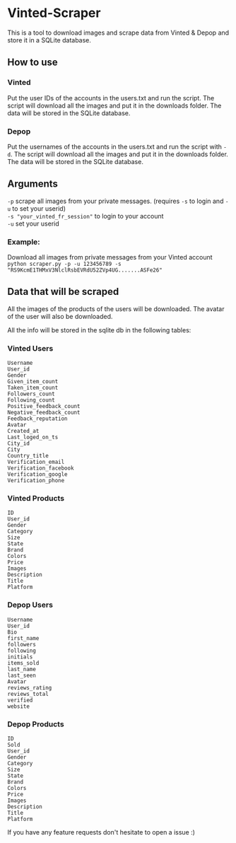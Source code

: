 # Vinted-Scraper
This is a tool to download images and scrape data from Vinted & Depop and store it in a SQLite database.

## How to use
### Vinted
Put the user IDs of the accounts in the users.txt and run the script.
The script will download all the images and put it in the downloads folder.
The data will be stored in the SQLite database.

### Depop
Put the usernames of the accounts in the users.txt and run the script with `-d`.
The script will download all the images and put it in the downloads folder.
The data will be stored in the SQLite database.

## Arguments
`-p` scrape all images from your private messages. (requires `-s` to login and `-u` to set your userid)  
`-s "your_vinted_fr_session"` to login to your account   
`-u` set your userid

### Example:  
Download all images from private messages from your Vinted account  
`python scraper.py -p -u 123456789 -s "RS9KcmE1THMxV3NlclRsbEVRdU52ZVp4UG.......ASFe26"`

## Data that will be scraped
All the images of the products of the users will be downloaded. The avatar of the user will also be downloaded.

All the info will be stored in the sqlite db in the following tables:

### Vinted Users
 `Username`  
 `User_id`     
 `Gender`  
 `Given_item_count`  
 `Taken_item_count`  
 `Followers_count`  
 `Following_count`  
 `Positive_feedback_count`  
 `Negative_feedback_count`  
 `Feedback_reputation`  
 `Avatar`  
 `Created_at`  
 `Last_loged_on_ts`  
 `City_id`  
 `City`  
 `Country_title`  
 `Verification_email`   
 `Verification_facebook`  
 `Verification_google`  
 `Verification_phone`   

### Vinted Products
 `ID`  
 `User_id`     
 `Gender`  
 `Category`           
 `Size`         
 `State`  
 `Brand`  
 `Colors`  
 `Price`  
 `Images`  
 `Description`  
 `Title`  
 `Platform`  
 
 ### Depop Users
 `Username`  
 `User_id`     
 `Bio`  
 `first_name`  
 `followers`  
 `following`  
 `initials`  
 `items_sold`  
 `last_name`  
 `last_seen`  
 `Avatar`  
 `reviews_rating`  
 `reviews_total`  
 `verified`  
 `website`  
 ### Depop Products
 `ID`  
 `Sold`    
 `User_id`    
 `Gender`  
 `Category`           
 `Size`         
 `State`  
 `Brand`  
 `Colors`  
 `Price`  
 `Images`  
 `Description`  
 `Title`  
 `Platform`  
 
 If you have any feature requests don't hesitate to open a issue :)

